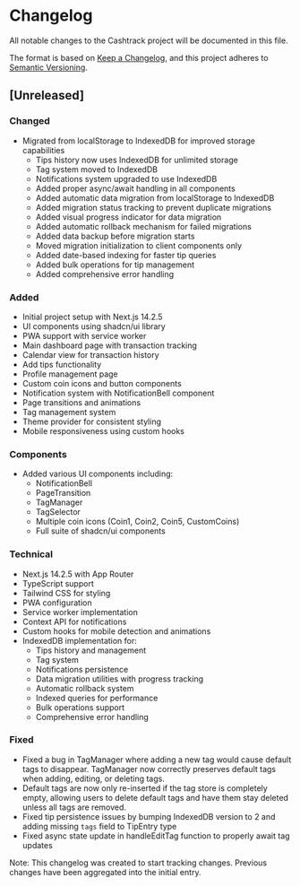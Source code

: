 # Changelog

All notable changes to the Cashtrack project will be documented in this file.

The format is based on [Keep a Changelog](https://keepachangelog.com/en/1.1.0/),
and this project adheres to [Semantic Versioning](https://semver.org/spec/v2.0.0.html).

## [Unreleased]

### Changed
- Migrated from localStorage to IndexedDB for improved storage capabilities
  - Tips history now uses IndexedDB for unlimited storage
  - Tag system moved to IndexedDB
  - Notifications system upgraded to use IndexedDB
  - Added proper async/await handling in all components
  - Added automatic data migration from localStorage to IndexedDB
  - Added migration status tracking to prevent duplicate migrations
  - Added visual progress indicator for data migration
  - Added automatic rollback mechanism for failed migrations
  - Added data backup before migration starts
  - Moved migration initialization to client components only
  - Added date-based indexing for faster tip queries
  - Added bulk operations for tip management
  - Added comprehensive error handling

### Added
- Initial project setup with Next.js 14.2.5
- UI components using shadcn/ui library
- PWA support with service worker
- Main dashboard page with transaction tracking
- Calendar view for transaction history
- Add tips functionality
- Profile management page
- Custom coin icons and button components
- Notification system with NotificationBell component
- Page transitions and animations
- Tag management system
- Theme provider for consistent styling
- Mobile responsiveness using custom hooks

### Components
- Added various UI components including:
  - NotificationBell
  - PageTransition
  - TagManager
  - TagSelector
  - Multiple coin icons (Coin1, Coin2, Coin5, CustomCoins)
  - Full suite of shadcn/ui components

### Technical
- Next.js 14.2.5 with App Router
- TypeScript support
- Tailwind CSS for styling
- PWA configuration
- Service worker implementation
- Context API for notifications
- Custom hooks for mobile detection and animations
- IndexedDB implementation for:
  - Tips history and management
  - Tag system
  - Notifications persistence
  - Data migration utilities with progress tracking
  - Automatic rollback system
  - Indexed queries for performance
  - Bulk operations support
  - Comprehensive error handling

### Fixed
- Fixed a bug in TagManager where adding a new tag would cause default tags to disappear. TagManager now correctly preserves default tags when adding, editing, or deleting tags.
- Default tags are now only re-inserted if the tag store is completely empty, allowing users to delete default tags and have them stay deleted unless all tags are removed.
- Fixed tip persistence issues by bumping IndexedDB version to 2 and adding missing `tags` field to TipEntry type
- Fixed async state update in handleEditTag function to properly await tag updates

Note: This changelog was created to start tracking changes. Previous changes have been aggregated into the initial entry. 
